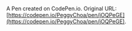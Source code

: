 # 

A Pen created on CodePen.io. Original URL: [https://codepen.io/PeggyChoa/pen/jOQPeGE](https://codepen.io/PeggyChoa/pen/jOQPeGE).

